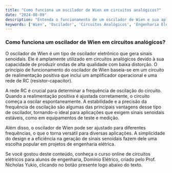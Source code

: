 ```yaml
---
title: "Como funciona um oscilador de Wien em circuitos analógicos?"
date: "2024-08-09"
description: "Entenda o funcionamento de um oscilador de Wien e sua aplicação em circuitos analógicos."
keywords: ['Wien', 'Oscilador', 'Circuitos Analógicos', 'Engenharia Elétrica']
---
```


### Como funciona um oscilador de Wien em circuitos analógicos?

O oscilador de Wien é um tipo de oscilador eletrônico que gera sinais senoidais. Ele é amplamente utilizado em circuitos analógicos devido à sua capacidade de produzir ondas de alta qualidade com baixa distorção. O princípio de funcionamento do oscilador de Wien baseia-se em um circuito de realimentação positiva que inclui um amplificador operacional e uma rede de RC (resistor-capacitor).

A rede RC é crucial para determinar a frequência de oscilação do circuito. Quando a realimentação positiva é ajustada corretamente, o circuito começa a oscilar espontaneamente. A estabilidade e a precisão da frequência de oscilação são algumas das principais vantagens desse tipo de oscilador, tornando-o ideal para aplicações que exigem sinais senoidais estáveis, como em equipamentos de teste e medição.

Além disso, o oscilador de Wien pode ser ajustado para diferentes frequências, o que o torna versátil para diversas aplicações. A simplicidade do design e a eficiência na geração de sinais senoidais fazem dele uma escolha popular em projetos de engenharia elétrica.

Se você gostou deste conteúdo, conheça o curso online de circuitos elétricos para alunos de engenharia, Domínio Elétrico, criado pelo Prof. Nicholas Yukio, clicando no botão presente logo abaixo do texto.